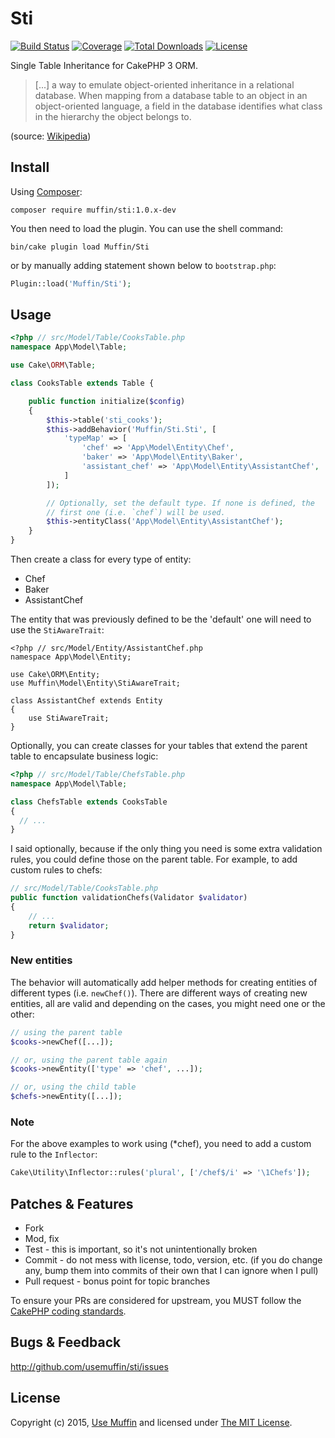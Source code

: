 # Sti

[![Build Status](https://img.shields.io/travis/UseMuffin/Sti/master.svg?style=flat-square)](https://travis-ci.org/UseMuffin/Sti)
[![Coverage](https://img.shields.io/coveralls/UseMuffin/Sti/master.svg?style=flat-square)](https://coveralls.io/r/UseMuffin/Sti)
[![Total Downloads](https://img.shields.io/packagist/dt/muffin/sti.svg?style=flat-square)](https://packagist.org/packages/muffin/sti)
[![License](https://img.shields.io/badge/license-MIT-blue.svg?style=flat-square)](LICENSE)

Single Table Inheritance for CakePHP 3 ORM.

> [...] a way to emulate object-oriented inheritance in a relational database. When mapping from a database 
> table to an object in an object-oriented language, a field in the database identifies what class in the 
> hierarchy the object belongs to.

(source: [Wikipedia][1])

## Install

Using [Composer][composer]:

```
composer require muffin/sti:1.0.x-dev
```

You then need to load the plugin. You can use the shell command:

```
bin/cake plugin load Muffin/Sti
```

or by manually adding statement shown below to `bootstrap.php`:

```php
Plugin::load('Muffin/Sti');
```

## Usage

```php
<?php // src/Model/Table/CooksTable.php
namespace App\Model\Table;

use Cake\ORM\Table;

class CooksTable extends Table {

    public function initialize($config)
    {
        $this->table('sti_cooks');
        $this->addBehavior('Muffin/Sti.Sti', [
            'typeMap' => [
                'chef' => 'App\Model\Entity\Chef',
                'baker' => 'App\Model\Entity\Baker',
                'assistant_chef' => 'App\Model\Entity\AssistantChef',
            ]
        ]);

        // Optionally, set the default type. If none is defined, the
        // first one (i.e. `chef`) will be used.
        $this->entityClass('App\Model\Entity\AssistantChef');
    }
}
```

Then create a class for every type of entity:

- Chef
- Baker
- AssistantChef

The entity that was previously defined to be the 'default' one will need to use the `StiAwareTrait`:

```
<?php // src/Model/Entity/AssistantChef.php
namespace App\Model\Entity;

use Cake\ORM\Entity;
use Muffin\Model\Entity\StiAwareTrait;

class AssistantChef extends Entity
{
    use StiAwareTrait;
}
```

Optionally, you can create classes for your tables that extend the parent table to encapsulate business logic:

```php
<?php // src/Model/Table/ChefsTable.php
namespace App\Model\Table;

class ChefsTable extends CooksTable 
{
  // ...
}
```

I said optionally, because if the only thing you need is some extra validation rules, you could define those
on the parent table. For example, to add custom rules to chefs:

```php
// src/Model/Table/CooksTable.php
public function validationChefs(Validator $validator)
{
    // ...
    return $validator;
}
```

### New entities
 
 The behavior will automatically add helper methods for creating entities of different types 
 (i.e. `newChef()`). There are different ways of creating new entities, all are valid and depending
 on the cases, you might need one or the other:
 
 ```php
 // using the parent table
 $cooks->newChef([...]);
 
 // or, using the parent table again
 $cooks->newEntity(['type' => 'chef', ...]);
 
 // or, using the child table
 $chefs->newEntity([...]);
 ```

### Note

For the above examples to work using (*chef), you need to add a custom rule to the `Inflector`: 

```php
Cake\Utility\Inflector::rules('plural', ['/chef$/i' => '\1Chefs']);
```

## Patches & Features

* Fork
* Mod, fix
* Test - this is important, so it's not unintentionally broken
* Commit - do not mess with license, todo, version, etc. (if you do change any, bump them into commits of
their own that I can ignore when I pull)
* Pull request - bonus point for topic branches

To ensure your PRs are considered for upstream, you MUST follow the [CakePHP coding standards][standards].

## Bugs & Feedback

http://github.com/usemuffin/sti/issues

## License

Copyright (c) 2015, [Use Muffin][muffin] and licensed under [The MIT License][mit].

[cakephp]:http://cakephp.org
[composer]:http://getcomposer.org
[mit]:http://www.opensource.org/licenses/mit-license.php
[muffin]:http://usemuffin.com
[standards]:http://book.cakephp.org/3.0/en/contributing/cakephp-coding-conventions.html
[1]:https://en.wikipedia.org/wiki/Single_Table_Inheritance
